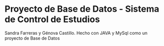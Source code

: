# Proyecto de Base de Datos - Sistema de Control de Estudios
Sandra Farreras y
Génova Castillo.
Hecho con JAVA y MySql como un proyecto de Base de Datos
